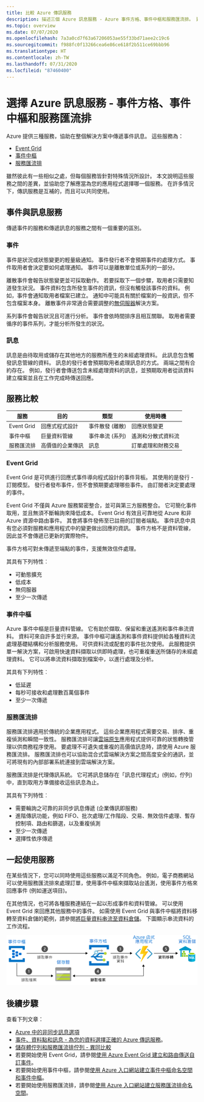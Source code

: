 ```yaml
---
title: 比較 Azure 傳訊服務
description: 描述三個 Azure 訊息服務 - Azure 事件方格、事件中樞和服務匯流排。 建議針對不同案例挑選服務。
ms.topic: overview
ms.date: 07/07/2020
ms.openlocfilehash: 7a3a0cd7f63a67206053ae55f33bd71aee2c19c6
ms.sourcegitcommit: f988fc0f13266cea6e86ce618f2b511ce69bbb96
ms.translationtype: HT
ms.contentlocale: zh-TW
ms.lasthandoff: 07/31/2020
ms.locfileid: "87460400"
---
```

# <a name="choose-between-azure-messaging-services---event-grid-event-hubs-and-service-bus"></a>選擇 Azure 訊息服務 - 事件方格、事件中樞和服務匯流排

Azure 提供三種服務，協助在整個解決方案中傳遞事件訊息。 這些服務為：

* [Event Grid](./index.yml)
* [事件中樞](../event-hubs/index.yml)
* [服務匯流排](../service-bus-messaging/index.yml)

雖然彼此有一些相似之處，但每個服務皆針對特殊情況所設計。 本文說明這些服務之間的差異，並協助您了解應當為您的應用程式選擇哪一個服務。 在許多情況下，傳訊服務是互補的，而且可以共同使用。

## <a name="event-vs-message-services"></a>事件與訊息服務

傳遞事件的服務和傳遞訊息的服務之間有一個重要的區別。

### <a name="event"></a>事件

事件是狀況或狀態變更的輕量級通知。 事件發行者不會預期事件的處理方式。 事件取用者會決定要如何處理通知。 事件可以是離散單位或系列的一部分。

離散事件會報告狀態變更並可採取動作。 若要採取下一個步驟，取用者只需要知道發生狀況。 事件資料包含所發生事件的資訊，但沒有觸發該事件的資料。 例如，事件會通知取用者檔案已建立。 通知中可能具有關於檔案的一般資訊，但不包含檔案本身。 離散事件非常適合需要調整的[無伺服器](https://azure.com/serverless)解決方案。

系列事件會報告狀況且可進行分析。 事件會依時間排序且相互關聯。 取用者需要循序的事件系列，才能分析所發生的狀況。

### <a name="message"></a>訊息

訊息是由待取用或儲存在其他地方的服務所產生的未經處理資料。 此訊息包含觸發訊息管線的資料。 訊息的發行者會預期取用者處理訊息的方式。 兩端之間有合約存在。 例如，發行者會傳送包含未經處理資料的訊息，並預期取用者從該資料建立檔案並且在工作完成時傳送回應。

## <a name="comparison-of-services"></a>服務比較

| 服務 | 目的 | 類型 | 使用時機 |
| ------- | ------- | ---- | ----------- |
| Event Grid | 回應式程式設計 | 事件散發 (離散) | 回應狀態變更 |
| 事件中樞 | 巨量資料管線 | 事件串流 (系列) | 遙測和分散式資料流 |
| 服務匯流排 | 高價值的企業傳訊 | 訊息 | 訂單處理和財務交易 |

### <a name="event-grid"></a>Event Grid

Event Grid 是可供進行回應式事件導向程式設計的事件背板。 其使用的是發行 - 訂閱模型。 發行者發布事件，但不會預期要處理哪些事件。 由訂閱者決定要處理的事件。

Event Grid 不僅與 Azure 服務緊密整合，並可與第三方服務整合。 它可簡化事件取用，並且無須不斷輪詢來降低成本。 Event Grid 有效且可靠地從 Azure 和非 Azure 資源中路由事件。 其會將事件發佈至已註冊的訂閱者端點。 事件訊息中具有您必須對服務和應用程式中的變更做出回應的資訊。 事件方格不是資料管線，因此並不會傳遞已更新的實際物件。

事件方格可對未傳遞至端點的事件，支援無效信件處理。

其具有下列特性︰

* 可動態擴充
* 低成本
* 無伺服器
* 至少一次傳遞

### <a name="event-hubs"></a>事件中樞

Azure 事件中樞是巨量資料管線。 它有助於擷取、保留和重送遙測和事件串流資料。 資料可來自許多並行來源。 事件中樞可讓遙測和事件資料提供給各種資料流處理基礎結構和分析服務使用。 可供資料流或配套的事件批次使用。 此服務提供單一解決方案，可啟用快速資料擷取以供即時處理，也可重複重送所儲存的未經處理資料。 它可以將串流資料擷取到檔案中，以進行處理及分析。

其具有下列特性︰

* 低延遲
* 每秒可接收和處理數百萬個事件
* 至少一次傳遞

### <a name="service-bus"></a>服務匯流排

服務匯流排適用於傳統的企業應用程式。 這些企業應用程式需要交易、排序、重複偵測和瞬間一致性。 服務匯流排可讓[雲端原生](https://azure.microsoft.com/overview/cloudnative/)應用程式提供可靠的狀態轉換管理以供商務程序使用。 要處理不可遺失或重複的高價值訊息時，請使用 Azure 服務匯流排。 服務匯流排也可以協助混合式雲端解決方案之間高度安全的通訊，並可將現有的內部部署系統連接到雲端解決方案。

服務匯流排是代理傳訊系統。 它可將訊息儲存在「訊息代理程式」(例如，佇列) 中，直到取用方準備接收這些訊息為止。

其具有下列特性︰

* 需要輪詢之可靠的非同步訊息傳遞 (企業傳訊即服務)
* 進階傳訊功能，例如 FIFO、批次處理/工作階段、交易、無效信件處理、暫存控制項、路由和篩選，以及重複偵測
* 至少一次傳遞
* 選擇性依序傳遞

## <a name="use-the-services-together"></a>一起使用服務

在某些情況下，您可以同時使用這些服務以滿足不同角色。 例如，電子商務網站可以使用服務匯流排來處理訂單，使用事件中樞來擷取站台遙測，使用事件方格來回應事件 (例如運送項目)。

在其他情況，也可將各種服務連結在一起以形成事件和資料管線。 可以使用 Event Grid 來回應其他服務中的事件。 如需使用 Event Grid 與事件中樞將資料移轉至資料倉儲的範例，請參閱[將巨量資料串流至資料倉儲](event-grid-event-hubs-integration.md)。 下圖顯示串流資料的工作流程。

![串流資料概觀](./media/compare-messaging-services/overview.png)

## <a name="next-steps"></a>後續步驟
查看下列文章： 
- [Azure 中的非同步訊息選項](/azure/architecture/guide/technology-choices/messaging)
- [事件、資料點和訊息 - 為您的資料選擇正確的 Azure 傳訊服務](https://azure.microsoft.com/blog/events-data-points-and-messages-choosing-the-right-azure-messaging-service-for-your-data/)。
- [儲存體佇列和服務匯流排佇列 - 異同比較](../service-bus-messaging/service-bus-azure-and-service-bus-queues-compared-contrasted.md)
- 若要開始使用 Event Grid，請參閱[使用 Azure Event Grid 建立和路由傳送自訂事件](custom-event-quickstart.md)。
- 若要開始使用事件中樞，請參閱[使用 Azure 入口網站建立事件中樞命名空間和事件中樞](../event-hubs/event-hubs-create.md)。
- 若要開始使用服務匯流排，請參閱[使用 Azure 入口網站建立服務匯流排命名空間](../service-bus-messaging/service-bus-create-namespace-portal.md)。
